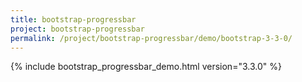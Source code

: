 ```yaml
---
title: bootstrap-progressbar
project: bootstrap-progressbar
permalink: /project/bootstrap-progressbar/demo/bootstrap-3-3-0/
---
```


{% include bootstrap_progressbar_demo.html version="3.3.0" %}
